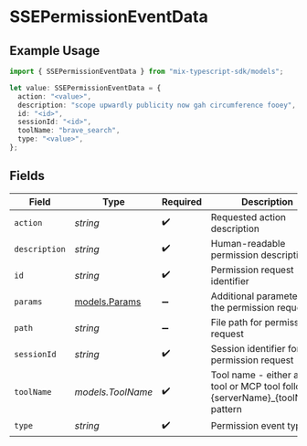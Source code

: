 # SSEPermissionEventData

## Example Usage

```typescript
import { SSEPermissionEventData } from "mix-typescript-sdk/models";

let value: SSEPermissionEventData = {
  action: "<value>",
  description: "scope upwardly publicity now gah circumference fooey",
  id: "<id>",
  sessionId: "<id>",
  toolName: "brave_search",
  type: "<value>",
};
```

## Fields

| Field                                                                                | Type                                                                                 | Required                                                                             | Description                                                                          |
| ------------------------------------------------------------------------------------ | ------------------------------------------------------------------------------------ | ------------------------------------------------------------------------------------ | ------------------------------------------------------------------------------------ |
| `action`                                                                             | *string*                                                                             | :heavy_check_mark:                                                                   | Requested action description                                                         |
| `description`                                                                        | *string*                                                                             | :heavy_check_mark:                                                                   | Human-readable permission description                                                |
| `id`                                                                                 | *string*                                                                             | :heavy_check_mark:                                                                   | Permission request identifier                                                        |
| `params`                                                                             | [models.Params](../models/params.md)                                                 | :heavy_minus_sign:                                                                   | Additional parameters for the permission request                                     |
| `path`                                                                               | *string*                                                                             | :heavy_minus_sign:                                                                   | File path for permission request                                                     |
| `sessionId`                                                                          | *string*                                                                             | :heavy_check_mark:                                                                   | Session identifier for the permission request                                        |
| `toolName`                                                                           | *models.ToolName*                                                                    | :heavy_check_mark:                                                                   | Tool name - either a core tool or MCP tool following {serverName}_{toolName} pattern |
| `type`                                                                               | *string*                                                                             | :heavy_check_mark:                                                                   | Permission event type                                                                |
